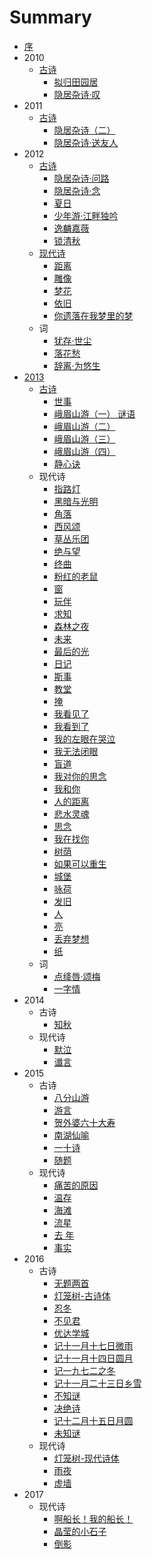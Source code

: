 # Summary

* [序](README.md)
* 2010
  * [古诗](2010_gu_shi.md)
    * [拟归田园居](ni_gui_tian_yuan_ju.md)
    * [隐居杂诗·叹](yin_ju_za_8bd7b7_tan.md)
* 2011
  * [古诗](2011_gu_shi.md)
    * [隐居杂诗（二）](yin_ju_za_shi_ff08_er_ff09.md)
    * [隐居杂诗·送友人](yin_ju_za_8bd7b7_song_you_ren.md)
* 2012
  * [古诗](2012_gu_shi.md)
    * [隐居杂诗·问路](yin_ju_za_8bd7b7_wen_lu.md)
    * [隐居杂诗·念](yin_ju_za_8bd7b7_nian.md)
    * [夏日](xia_ri.md)
    * [少年游·江畔独吟](shao_nian_6e38b7_jiang_pan_du_yin.md)
    * [逸麟嘉薇](yi_lin_jia_wei.md)
    * [锁清秋](suo_qing_qiu.md)
  * [现代诗](2012_xian_dai_shi.md)
    * [距离](ju_li.md)
    * [雕像](diao_xiang.md)
    * [梦花](meng_hua.md)
    * [依旧](yi_jiu.md)
    * [你遗落在我梦里的梦](ni_yi_luo_zai_wo_meng_li_de_meng.md)
  * 词
    * [犹存·世尘](you_5b58b7_shi_chen.md)
    * [落花愁](luo_hua_chou.md)
    * [辞离·为悠生](ci_79bbb7_wei_you_sheng.md)
* [2013](2013.md)
  * [古诗](gu_shi.md)
    * [世事](shi_shi.md)
    * [峨眉山游（一） 谜语](e_mei_shan_you_ff08_yi_ff09_mi_yu.md)
    * [峨眉山游（二）](e_mei_shan_you_ff08_er_ff09.md)
    * [峨眉山游（三）](e_mei_shan_you_ff08_san_ff09.md)
    * [峨眉山游（四）](e_mei_shan_you_ff08_si_ff09.md)
    * [静心诀](jing_xin_jue.md)
  * 现代诗
    * [指路灯](zhi_lu_deng.md)
    * [黑暗与光明](hei_an_yu_guang_ming.md)
    * [角落](jiao_luo.md)
    * [西风颂](xi_feng_song.md)
    * [草丛乐团](cao_cong_le_tuan.md)
    * [绝与望](jue_yu_wang.md)
    * [终曲](zhong_qu.md)
    * [粉红的老鼠](fen_hong_de_lao_shu.md)
    * [窗](chuang.md)
    * [玩伴](wan_ban.md)
    * [求知](qiu_zhi.md)
    * [森林之夜](sen_lin_zhi_ye.md)
    * [未来](wei_lai.md)
    * [最后的光](zui_hou_de_guang.md)
    * [日记](ri_ji.md)
    * [斯事](si_shi.md)
    * [教堂](jiao_tang.md)
    * [掩](yan.md)
    * [我看见了](wo_kan_jian_le.md)
    * [我看到了](wo_kan_dao_le.md)
    * [我的左眼在哭泣](wo_de_zuo_yan_zai_ku_qi.md)
    * [我无法闭眼](wo_wu_fa_bi_yan.md)
    * [盲道](mang_dao.md)
    * [我对你的思念](wo_dui_ni_de_si_nian.md)
    * [我和你](wo_he_ni.md)
    * [人的距离](ren_de_ju_li.md)
    * [悲水灵魂](bei_shui_ling_hun.md)
    * [思念](si_nian.md)
    * [我在找你](wo_zai_zhao_ni.md)
    * [树荫](shu_yin.md)
    * [如果可以重生](ru_guo_ke_yi_zhong_sheng.md)
    * [城堡](cheng_bao.md)
    * [咏荷](yong_he.md)
    * [发旧](fa_jiu.md)
    * [人](ren.md)
    * [亮](liang.md)
    * [丢弃梦想](diu_qi_meng_xiang.md)
    * [纸](zhi.md)
  * 词
    * [点绛唇·颂梅](dian_jiang_5507b7_song_mei.md)
    * [一字情](yi_zi_qing.md)
* 2014
  * 古诗
    * [知秋](zhi_qiu.md)
  * 现代诗
    * [默泣](mo_qi.md)
    * [谶言](chen_yan.md)
* 2015
  * 古诗
    * [八分山游](ba_fen_shan_you.md)
    * [游言](you_yan.md)
    * [贺外婆六十大寿](he_wai_po_liu_shi_da_shou.md)
    * [南湖仙喻](nan_hu_xian_yu.md)
    * [一十诗](yi_shi_shi.md)
    * [随题](sui_ti.md)
  * 现代诗
    * [痛苦的原因](tong_ku_de_yuan_yin.md)
    * [温存](wen_cun.md)
    * [海滩](hai_tan.md)
    * [流星](liu_xing.md)
    * [去 年](qu_nian.md)
    * [事实](2015_shi_shi.md)
* 2016
  * 古诗
    * [无题两首](wu_ti_liang_shou.md)
    * [灯笼树-古诗体](deng_long_6811-_gu_shi_ti.md)
    * [忍冬](ren_dong.md)
    * [不见君](bu_jian_jun.md)
    * [优达学城](you_da_xue_cheng.md)
    * [记十一月十七日微雨](ji_shi_yi_yue_shi_qi_ri_wei_yu.md)
    * [记十一月十四日圆月](ji_shi_yi_yue_shi_si_ri_yuan_yue.md)
    * [记一九七二之冬](ji_yi_jiu_qi_er_zhi_dong.md)
    * [记十一月二十三日乡雪](ji_shi_yi_yue_er_shi_san_ri_xiang_xue.md)
    * [不知谜](bu_zhi_mi.md)
    * [决绝诗](决绝诗.md)
    * [记十二月十五日月圆](记十二月十五日月圆.md)
    * [未知谜](未知谜.md)
  * 现代诗
    * [灯笼树-现代诗体](deng_long_6811-_xian_dai_shi_ti.md)
    * [雨夜](yu_ye.md)
    * [虚墙](xu_qiang.md)
* 2017
  * 现代诗
    * [啊船长！我的船长！](啊船长我的船长.md)
    * [晶莹的小石子](jing-ying-de-xiao-shi-zi.md)
    * [倒影](dao-ying.md)

